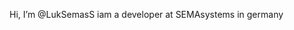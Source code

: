 Hi, I’m @LukSemasS iam a developer at SEMAsystems in germany

<!---
LukSemasS/LukSemasS is a ✨ special ✨ repository because its `README.md` (this file) appears on your GitHub profile.
You can click the Preview link to take a look at your changes.
--->
